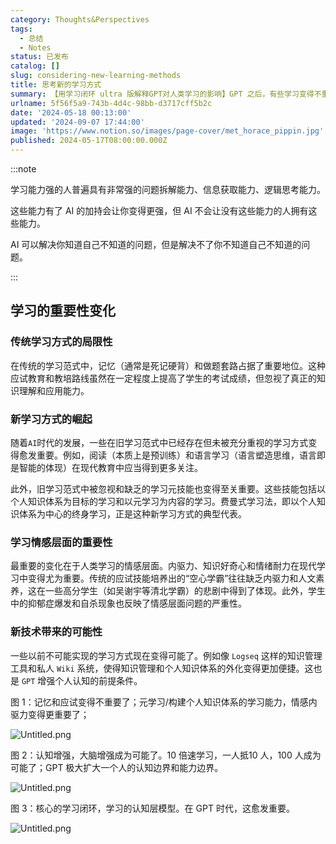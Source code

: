 ```yaml
---
category: Thoughts&Perspectives
tags:
  - 总结
  - Notes
status: 已发布
catalog: []
slug: considering-new-learning-methods
title: 思考新的学习方式
summary: 【用学习闭环 ultra 版解释GPT对人类学习的影响】GPT 之后，有些学习变得不重要了，有些学习变得更重要了，有些学习从不可能变成可能了。
urlname: 5f56f5a9-743b-4d4c-98bb-d3717cff5b2c
date: '2024-05-18 00:13:00'
updated: '2024-09-07 17:44:00'
image: 'https://www.notion.so/images/page-cover/met_horace_pippin.jpg'
published: 2024-05-17T08:00:00.000Z
---
```


:::note


学习能力强的人普遍具有非常强的问题拆解能力、信息获取能力、逻辑思考能力。


这些能力有了 AI 的加持会让你变得更强，但 AI 不会让没有这些能力的人拥有这些能力。


AI 可以解决你知道自己不知道的问题，但是解决不了你不知道自己不知道的问题。


:::


## 学习的重要性变化


### 传统学习方式的局限性


在传统的学习范式中，记忆（通常是死记硬背）和做题套路占据了重要地位。这种应试教育和教培路线虽然在一定程度上提高了学生的考试成绩，但忽视了真正的知识理解和应用能力。


### 新学习方式的崛起


随着`AI`时代的发展，一些在旧学习范式中已经存在但未被充分重视的学习方式变得愈发重要。例如，阅读（本质上是预训练）和语言学习（语言塑造思维，语言即是智能的体现）在现代教育中应当得到更多关注。


此外，旧学习范式中被忽视和缺乏的学习元技能也变得至关重要。这些技能包括以个人知识体系为目标的学习和以元学习为内容的学习。费曼式学习法，即以个人知识体系为中心的终身学习，正是这种新学习方式的典型代表。


### 学习情感层面的重要性


最重要的变化在于人类学习的情感层面。内驱力、知识好奇心和情绪耐力在现代学习中变得尤为重要。传统的应试技能培养出的“空心学霸”往往缺乏内驱力和人文素养，这在一些高分学生（如吴谢宇等清北学霸）的悲剧中得到了体现。此外，学生中的抑郁症爆发和自杀现象也反映了情感层面问题的严重性。


### 新技术带来的可能性


一些以前不可能实现的学习方式现在变得可能了。例如像 `Logseq` 这样的知识管理工具和私人 `Wiki` 系统，使得知识管理和个人知识体系的外化变得更加便捷。这也是 `GPT` 增强个人认知的前提条件。


图 1：记忆和应试变得不重要了；元学习/构建个人知识体系的学习能力，情感内驱力变得更重要了；


![Untitled.png](https://prod-files-secure.s3.us-west-2.amazonaws.com/5d24fe63-e567-4804-86f9-9fdc62e13082/a8319b77-00b3-43d9-9f99-e58187f20cfe/Untitled.png?X-Amz-Algorithm=AWS4-HMAC-SHA256&X-Amz-Content-Sha256=UNSIGNED-PAYLOAD&X-Amz-Credential=ASIAZI2LB466WRHD2C2I%2F20250221%2Fus-west-2%2Fs3%2Faws4_request&X-Amz-Date=20250221T053632Z&X-Amz-Expires=3600&X-Amz-Security-Token=IQoJb3JpZ2luX2VjEKX%2F%2F%2F%2F%2F%2F%2F%2F%2F%2FwEaCXVzLXdlc3QtMiJHMEUCIQCdLtatnqLJoj%2BKjTfHaYUXHI9KIh6UZnUO2J0PEq2TKAIgcCU61uV%2BQkRPIVRCPvAjfKh7gXJcqFk9PtmBdtPs3vYqiAQIzv%2F%2F%2F%2F%2F%2F%2F%2F%2F%2FARAAGgw2Mzc0MjMxODM4MDUiDFU0i%2B8n%2BYYOOGw5circA7TkzR1val4kzubUCBs11LfFRAIRr6oM%2FByHJvSEtboi3sPuVpXgYjf4pccBgQKhrho36q9W3m39kIZVyqbwlQOnMTn7vChACOkfA%2BCdgRKp7Sm7XAeuzqqRrzTP9SwVtoX9tvABQzuo4rrTJMgIlnCWPMjVwGRDy1LdkGekFixVezdOg59TtuDeKxNgq1U5QfNI3YeRFSkrS23qSZsCz%2FWQDjbYzzblFNmeEbp3qJPJWAxXNIz0lVM2zFtn5ClqzVR0%2BRWP7jtW8kFXOl54hbhnmX9dLFKK88Iu1sDR%2FXNzusEY8sDf1sAZv0Tu9NYwK6HMH88Z1KGEngP2ZX7Lq51%2FCvdd8ELLIOoE%2B2brJnMITgmf7MSkbEJ44zEUiV2wRO%2FHA9Yur2kgNbeVWAtbNsgi6tPpf3so6lMrB6V3GBged1ogAFGy4Nz2cMeftx3uAF0nu%2F2UjIUGYCM35qj5zAU7DJUteHoVXGpPxPhqH8%2BWNNoQxadYk7UxhoBtlPH5Safzl8jv0OSZnhl2JYargULfikCDcE1W%2FuOCC1wPFzcgkZB38%2Bsi%2F%2BwtcjTAARm1Uh7SIygVGV9BrAkLldzS8CwqmOH9kOdvpci%2Fv2GAUAl%2BlIhP9f5THxCsxevzMJqF4L0GOqUBRvXdFHrgWau3N%2FSTHzO0YwmQNpoyodHh%2FOkdAzPC6Nz1ayM2ue07AbEMIJJALcI5tNqG4g2n%2Bsndvpya1T%2BNPm86RLQje%2F0LzchvtZUeKzEY4beTE5ZlzX8Z7ROdmTn%2Fj8ai0HDGokGDyCb3eJe8Ew8UhqwM23DXxE3mrPDgdzbNYYfsw%2Bl8f%2BoX%2BH7LK02y%2FDtoxeBckD6WgGwIZfHSpNsRwlRW&X-Amz-Signature=dc377b438475364fdc96fb469587cbd17d311c95a1aecbe34fa00dd6c824b31e&X-Amz-SignedHeaders=host&x-id=GetObject)


图 2：认知增强，大脑增强成为可能了。10 倍速学习，一人抵10 人，100 人成为可能了；GPT 极大扩大一个人的认知边界和能力边界。


![Untitled.png](https://prod-files-secure.s3.us-west-2.amazonaws.com/5d24fe63-e567-4804-86f9-9fdc62e13082/e195b372-4d2b-479c-9e75-1be4e2c1412e/Untitled.png?X-Amz-Algorithm=AWS4-HMAC-SHA256&X-Amz-Content-Sha256=UNSIGNED-PAYLOAD&X-Amz-Credential=ASIAZI2LB466WRHD2C2I%2F20250221%2Fus-west-2%2Fs3%2Faws4_request&X-Amz-Date=20250221T053632Z&X-Amz-Expires=3600&X-Amz-Security-Token=IQoJb3JpZ2luX2VjEKX%2F%2F%2F%2F%2F%2F%2F%2F%2F%2FwEaCXVzLXdlc3QtMiJHMEUCIQCdLtatnqLJoj%2BKjTfHaYUXHI9KIh6UZnUO2J0PEq2TKAIgcCU61uV%2BQkRPIVRCPvAjfKh7gXJcqFk9PtmBdtPs3vYqiAQIzv%2F%2F%2F%2F%2F%2F%2F%2F%2F%2FARAAGgw2Mzc0MjMxODM4MDUiDFU0i%2B8n%2BYYOOGw5circA7TkzR1val4kzubUCBs11LfFRAIRr6oM%2FByHJvSEtboi3sPuVpXgYjf4pccBgQKhrho36q9W3m39kIZVyqbwlQOnMTn7vChACOkfA%2BCdgRKp7Sm7XAeuzqqRrzTP9SwVtoX9tvABQzuo4rrTJMgIlnCWPMjVwGRDy1LdkGekFixVezdOg59TtuDeKxNgq1U5QfNI3YeRFSkrS23qSZsCz%2FWQDjbYzzblFNmeEbp3qJPJWAxXNIz0lVM2zFtn5ClqzVR0%2BRWP7jtW8kFXOl54hbhnmX9dLFKK88Iu1sDR%2FXNzusEY8sDf1sAZv0Tu9NYwK6HMH88Z1KGEngP2ZX7Lq51%2FCvdd8ELLIOoE%2B2brJnMITgmf7MSkbEJ44zEUiV2wRO%2FHA9Yur2kgNbeVWAtbNsgi6tPpf3so6lMrB6V3GBged1ogAFGy4Nz2cMeftx3uAF0nu%2F2UjIUGYCM35qj5zAU7DJUteHoVXGpPxPhqH8%2BWNNoQxadYk7UxhoBtlPH5Safzl8jv0OSZnhl2JYargULfikCDcE1W%2FuOCC1wPFzcgkZB38%2Bsi%2F%2BwtcjTAARm1Uh7SIygVGV9BrAkLldzS8CwqmOH9kOdvpci%2Fv2GAUAl%2BlIhP9f5THxCsxevzMJqF4L0GOqUBRvXdFHrgWau3N%2FSTHzO0YwmQNpoyodHh%2FOkdAzPC6Nz1ayM2ue07AbEMIJJALcI5tNqG4g2n%2Bsndvpya1T%2BNPm86RLQje%2F0LzchvtZUeKzEY4beTE5ZlzX8Z7ROdmTn%2Fj8ai0HDGokGDyCb3eJe8Ew8UhqwM23DXxE3mrPDgdzbNYYfsw%2Bl8f%2BoX%2BH7LK02y%2FDtoxeBckD6WgGwIZfHSpNsRwlRW&X-Amz-Signature=4d6a948eb003b2ef74a06328d855a6711fd4630f086e695d95970b08debc4841&X-Amz-SignedHeaders=host&x-id=GetObject)


图 3：核心的学习闭环，学习的认知层模型。在 GPT 时代，这愈发重要。


![Untitled.png](https://prod-files-secure.s3.us-west-2.amazonaws.com/5d24fe63-e567-4804-86f9-9fdc62e13082/57f2a38d-97b9-407e-baa1-8fecb8348e87/Untitled.png?X-Amz-Algorithm=AWS4-HMAC-SHA256&X-Amz-Content-Sha256=UNSIGNED-PAYLOAD&X-Amz-Credential=ASIAZI2LB466WRHD2C2I%2F20250221%2Fus-west-2%2Fs3%2Faws4_request&X-Amz-Date=20250221T053632Z&X-Amz-Expires=3600&X-Amz-Security-Token=IQoJb3JpZ2luX2VjEKX%2F%2F%2F%2F%2F%2F%2F%2F%2F%2FwEaCXVzLXdlc3QtMiJHMEUCIQCdLtatnqLJoj%2BKjTfHaYUXHI9KIh6UZnUO2J0PEq2TKAIgcCU61uV%2BQkRPIVRCPvAjfKh7gXJcqFk9PtmBdtPs3vYqiAQIzv%2F%2F%2F%2F%2F%2F%2F%2F%2F%2FARAAGgw2Mzc0MjMxODM4MDUiDFU0i%2B8n%2BYYOOGw5circA7TkzR1val4kzubUCBs11LfFRAIRr6oM%2FByHJvSEtboi3sPuVpXgYjf4pccBgQKhrho36q9W3m39kIZVyqbwlQOnMTn7vChACOkfA%2BCdgRKp7Sm7XAeuzqqRrzTP9SwVtoX9tvABQzuo4rrTJMgIlnCWPMjVwGRDy1LdkGekFixVezdOg59TtuDeKxNgq1U5QfNI3YeRFSkrS23qSZsCz%2FWQDjbYzzblFNmeEbp3qJPJWAxXNIz0lVM2zFtn5ClqzVR0%2BRWP7jtW8kFXOl54hbhnmX9dLFKK88Iu1sDR%2FXNzusEY8sDf1sAZv0Tu9NYwK6HMH88Z1KGEngP2ZX7Lq51%2FCvdd8ELLIOoE%2B2brJnMITgmf7MSkbEJ44zEUiV2wRO%2FHA9Yur2kgNbeVWAtbNsgi6tPpf3so6lMrB6V3GBged1ogAFGy4Nz2cMeftx3uAF0nu%2F2UjIUGYCM35qj5zAU7DJUteHoVXGpPxPhqH8%2BWNNoQxadYk7UxhoBtlPH5Safzl8jv0OSZnhl2JYargULfikCDcE1W%2FuOCC1wPFzcgkZB38%2Bsi%2F%2BwtcjTAARm1Uh7SIygVGV9BrAkLldzS8CwqmOH9kOdvpci%2Fv2GAUAl%2BlIhP9f5THxCsxevzMJqF4L0GOqUBRvXdFHrgWau3N%2FSTHzO0YwmQNpoyodHh%2FOkdAzPC6Nz1ayM2ue07AbEMIJJALcI5tNqG4g2n%2Bsndvpya1T%2BNPm86RLQje%2F0LzchvtZUeKzEY4beTE5ZlzX8Z7ROdmTn%2Fj8ai0HDGokGDyCb3eJe8Ew8UhqwM23DXxE3mrPDgdzbNYYfsw%2Bl8f%2BoX%2BH7LK02y%2FDtoxeBckD6WgGwIZfHSpNsRwlRW&X-Amz-Signature=14a141967b0a509d69e3ff47004fbd706b961275baee6b5f31d3e77b3d6e98a4&X-Amz-SignedHeaders=host&x-id=GetObject)

